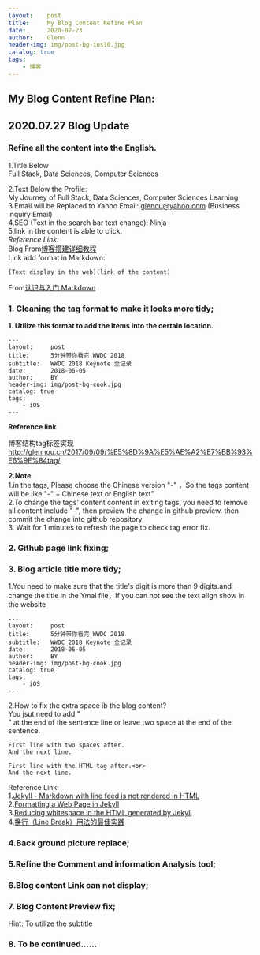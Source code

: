 ```yaml
---
layout:    post                    
title:     My Blog Content Refine Plan
date:      2020-07-23           
author:    Glenn                     
header-img: img/post-bg-ios10.jpg  
catalog: true                      
tags:                              
    - 博客
---
```


## My Blog Content Refine Plan:

## 2020.07.27 Blog Update
### Refine all the content into the English.

1.Title Below<br>
Full Stack, Data Sciences, Computer Sciences<br>

2.Text Below the Profile:<br>
My Journey of Full Stack, Data Sciences, Computer Sciences Learning<br>
3.Email will be Replaced to Yahoo Email: glenou@yahoo.com (Business inquiry Email)<br>
4.SEO (Text in the search bar text change): Ninja<br>
5.link in the content is able to click.<br>
*Reference Link:*
<br>Blog From[博客搭建详细教程](https://github.com/qiubaiying/qiubaiying.github.io/wiki/%E5%8D%9A%E5%AE%A2%E6%90%AD%E5%BB%BA%E8%AF%A6%E7%BB%86%E6%95%99%E7%A8%8B)
<br>Link add format in Markdown:
```
[Text display in the web](link of the content)
```
From[认识与入门 Markdown](https://sspai.com/post/25137)
### 1. Cleaning the tag format to make it looks more tidy;

**1. Utilize this format to add the items into the certain location.**
```
---
layout:     post
title:      5分钟带你看完 WWDC 2018
subtitle:   WWDC 2018 Keynote 全记录
date:       2018-06-05
author:     BY
header-img: img/post-bg-cook.jpg
catalog: true
tags:
    - iOS
---
```
**Reference link**

博客结构tag标签实现
<br>http://glennou.cn/2017/09/09/%E5%8D%9A%E5%AE%A2%E7%BB%93%E6%9E%84tag/

**2.Note**
<br>1.in the tags, Please choose the Chinese version "-" ，So the tags content will be like "-" + Chinese text or English text"
<br>2.To change the tags' content  content in exiting tags, you need to remove all content include "-", then preview the change in github preview. then commit the change into github repository.
<br>3. Wait for 1 minutes to refresh the page to check tag error fix.

### 2. Github page link fixing;

### 3. Blog article title more tidy;

1.You need to make sure that the title's digit is more than 9 digits.and change the title in the Ymal file，If you can not see the text align show in the website
```
---
layout:     post
title:      5分钟带你看完 WWDC 2018
subtitle:   WWDC 2018 Keynote 全记录
date:       2018-06-05
author:     BY
header-img: img/post-bg-cook.jpg
catalog: true
tags:
    - iOS
---
```
2.How to fix the extra space ib the blog content?<br>
You jsut need to add "<br>" at the end of the sentence line or leave two space at the end of the sentence.  
```
First line with two spaces after.  
And the next line.

First line with the HTML tag after.<br>
And the next line.
```
Reference Link:   
1.[Jekyll - Markdown with line feed is not rendered in HTML](https://stackoverflow.com/questions/52762454/jekyll-markdown-with-line-feed-is-not-rendered-in-html)<br>
2.[Formatting a Web Page in Jekyll](http://tmblog.mwbinc.com/general/2016/09/03/fomatting-page-jekyll.html)<br>
3.[Reducing whitespace in the HTML generated by Jekyll](https://mathieubuisson.github.io/reducing-whitespace-jekyll-html/)<br>
4.[换行（Line Break）用法的最佳实践](https://www.markdown.xyz/basic-syntax/#line-breaks)

### 4.Back ground picture replace;

### 5.Refine the Comment and information Analysis tool;

### 6.Blog content Link can not display;

### 7. Blog Content Preview fix;
Hint: To utilize the subtitle

### 8. To be continued......
